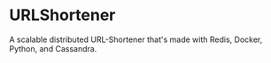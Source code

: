 # URLShortener
A scalable distributed URL-Shortener that's made with Redis, Docker, Python, and Cassandra.
